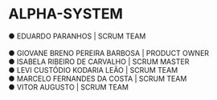# ALPHA-SYSTEM

● EDUARDO PARANHOS | SCRUM TEAM <br>	
● GIOVANE BRENO PEREIRA BARBOSA | PRODUCT OWNER  <br>
● ISABELA RIBEIRO DE CARVALHO | SCRUM MASTER <br>
● LEVI CUSTÓDIO KODARIA LEÃO | SCRUM TEAM <br>
● MARCELO FERNANDES DA COSTA | SCRUM TEAM <br>
● VITOR AUGUSTO | SCRUM TEAM <br>
